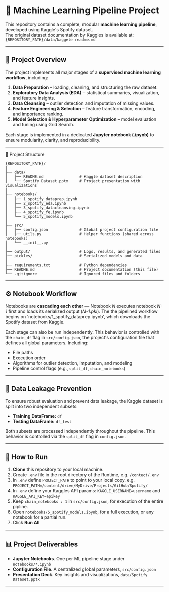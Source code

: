 # 🎯 Machine Learning Pipeline Project

This repository contains a complete, modular **machine learning pipeline**, developed using Kaggle's Spotify dataset.  
The original dataset documentation by Kaggles is available at: `{REPOSITORY_PATH}/data/kaggele readme.md`

---

## 📘 Project Overview

The project implements all major stages of a **supervised machine learning workflow**, including:

1. **Data Preparation** – loading, cleaning, and structuring the raw dataset.  
2. **Exploratory Data Analysis (EDA)** – statistical summaries, visualization, and feature insights.  
3. **Data Cleansing** – outlier detection and imputation of missing values.  
4. **Feature Engineering & Selection** – feature transformation, encoding, and importance ranking.  
5. **Model Selection & Hyperparameter Optimization** – model evaluation and tuning using Grid Search.

Each stage is implemented in a dedicated **Jupyter notebook (.ipynb)** to ensure modularity, clarity, and reproducibility.

---

🧩 Project Structure
```
{REPOSITORY_PATH}/
│
├── data/
│   ├── README.md                # Kaggle dataset description
│   └── Spotify Dataset.pptx     # Project presentation with visualizations
│
├── notebooks/
│   ├── 1_spotify_dataprep.ipynb
│   ├── 2_spotify_eda.ipynb
│   ├── 3_spotify_datacleansing.ipynb
│   ├── 4_spotify_fe.ipynb
│   └── 5_spotify_models.ipynb
│
├── src/
│   ├── config.json              # Global project configuration file
│   ├── utils.py                 # Helper functions (shared across notebooks)
│   └── __init__.py
│
├── output/                      # Logs, results, and generated files
├── pickles/                     # Serialized models and data
│
├── requirements.txt             # Python dependencies
├── README.md                    # Project documentation (this file)
└── .gitignore                   # Ignored files and folders
```

---

## ⚙️ Notebook Workflow

Notebooks are **cascading each other** — Notebook *N* executes notebook *N-1* first and loads its serialized output (*N-1.pkl*). 
The the pipelined workflow begins on 'notebooks/1_spotify_dataprep.ipynb', which downloads the Spotify dataset from Kaggle.

Each stage can also be run independently. This behavior is controlled with the `chain_df` flag in `src/config.json`, the project's configuration file that defines all global parameters. 
Including:
- File paths
- Execution order  
- Algorithms for outlier detection, imputation, and modeling  
- Pipeline control flags (e.g., `split_df`, `chain_notebooks`)

---

## 🧠 Data Leakage Prevention

To ensure robust evaluation and prevent data leakage, the Kaggle dataset is split into two independent subsets:

- **Training DataFrame:** `df`  
- **Testing DataFrame:** `df_test`

Both subsets are processed independently throughout the pipeline. This behavior is controlled via the `split_df` flag in `config.json`.

---

## 🚀 How to Run

1. **Clone** this repository to your local machine.  
2. Create `.env` file in the root directory of the Runtime, e.g. `/contect/.env`
3. In `.env` define `PROJECT_PATH` to point to your local copy. e.g. `PROJECT_PATH=/content/drive/MyDrive/Projects/GitHub/Spotify/`
4. In `.env` define your Kaggles API params: `KAGGLE_USERNAME=username` and `KAGGLE_API_KEY=apikey`   
5. Keep `chain_notebooks : 1` in `src/config.json`, for execution of the entire pipline.
6. Open `notebooks/5_spotify_models.ipynb`, for a full execution, or any notebook for a partial run.
7. Click **Run All**

---

## 📊 Project Deliverables

- **Jupyter Notebooks**. One per ML pipeline stage under `notebooks/*.ipynb`  
- **Configuration File**. A centralized global parameters, `src/config.json`  
- **Presentation Deck**. Key insights and visualizations, `data/Spotify Dataset.pptx`

---
